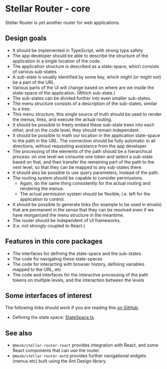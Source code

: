 # Stellar Router - core

Stellar Router is yet another router for web applications.

## Design goals

 - It should be implemented in TypeScript, with strong type safety
 - The app developer should be able to describe the structure of the application
   in a single location of the code.
 - The application structure is described as a state-space,
   which consists of various sub-states.
 - A sub-state is usually identified by some key, which might (or might not) be
   a part of the URL.
 - Various parts of the UI will change based on where are we inside the
   state-space of the application. (Which sub-state.)
 - The sub-states can be divided further into even smaller sub-states.
 - The menu structure consists of a description of the sub-states,
   similar to a tree.
 - This menu structure, this single source of truth should be used
   to render the menus, links, and execute the actual routing.
 - It should be possible to freely embed these sub-state trees into each other,
   and on the code level, they should remain independent.
 - It should be possible to math our location in the application state-space to
   the path in the URL. The connection should be fully automatic in all directions,
   without requesting assistance from the app developer.
 - The processing of the elements of the path should be a hierarchical process:
   on one level we consume one token and select a sub-state based on that, and then
   transfer the remaining part of the path to the next level, so that they can be
   mapped to any sub-states there.
 - It should also be possible to use query parameters, instead of the path.
 - The routing system should be capable to consider permissions.
   - Again, do the same thing consistently for the actual routing
     and rendering the menus.
   - The actual permission system should be flexible;
     i.e. left for the application to control.
 - It should be possible to generate links (for example to be used in emails)
   that are permanent in the sense that they can be resolved even if we have
   reorganized the menu structure in the meantime.
 - The router should be independent of UI frameworks.
 - (I.e. not strongly coupled to React.)

## Features in this core packages

 * The interfaces for defining the state-space and the sub-states.
 * The code for navigating these state-spaces
 * The code for interacting with browser history, defining variables
   mapped to the URL, etc
 * The code and interfaces for the interactive processing of the path tokens
   on multiple levels, and the interaction between the levels

## Some interfaces of interest

The following links should work if you are reading this
[on GitHub](https://github.com/moxb/moxb/blob/master/packages/stellar-router-core/).

 * Defining the state space: [StateSpace.ts](src/location-state-space/state-space/StateSpace.ts)

## See also
 * `@moxb/stellar-router-react` provides integration with React,
    and some React components that can use the router.
 * `@moxb/stellar-router-antd` provides further navigational widgets (menus etc)
    built using the Ant Design library.
